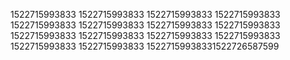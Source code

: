 1522715993833
1522715993833
1522715993833
1522715993833
1522715993833
1522715993833
1522715993833
1522715993833
1522715993833
1522715993833
1522715993833
1522715993833
1522715993833
1522715993833
15227159938331522726587599